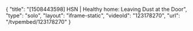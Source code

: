 {
    "title": "[1508443598] HSN | Healthy home: Leaving Dust at the Door",
    "type": "solo",
    "layout": "iframe-static",
    "videoId": "123178270",
    "url": "\/tvpembed\/123178270"
}